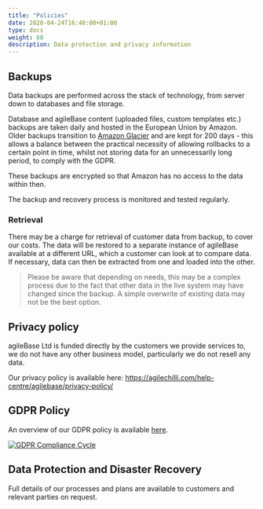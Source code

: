 ```yaml
---
title: "Policies"
date: 2020-04-24T16:40:00+01:00
type: docs
weight: 60
description: Data protection and privacy information
---
```

## Backups
Data backups are performed across the stack of technology, from server down to databases and file storage.

Database and agileBase content (uploaded files, custom templates etc.) backups are taken daily and hosted in the European Union by Amazon. Older backups transition to [Amazon Glacier](https://aws.amazon.com/glacier/) and are kept for 200 days - this allows a balance between the practical necessity of allowing rollbacks to a certain point in time, whilst not storing data for an unnecessarily long period, to comply with the GDPR.

These backups are encrypted so that Amazon has no access to the data within then.

The backup and recovery process is monitored and tested regularly.

### Retrieval
There may be a charge for retrieval of customer data from backup, to cover our costs. The data will be restored to a separate instance of agileBase available at a different URL, which a customer can look at to compare data. If necessary, data can then be extracted from one and loaded into the other.

> Please be aware that depending on needs, this may be a complex process due to the fact that other data in the live system may have changed since the backup. A simple overwrite of existing data may not be the best option.

## Privacy policy

agileBase Ltd is funded directly by the customers we provide services to, we do not have any other business model, particularly we do not resell any data.

Our privacy policy is available here: https://agilechilli.com/help-centre/agilebase/privacy-policy/

## GDPR Policy

An overview of our GDPR policy is available [here](/gdpr-overview.pdf).

[![GDPR Compliance Cycle](/gdpr-compliance-cycle.png)](/gdpr-overview.pdf)

## Data Protection and Disaster Recovery

Full details of our processes and plans are available to customers and relevant parties on request.

